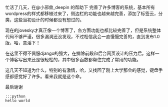 <!--
.. title: 新系统的第一篇文章
.. slug: new-system-first
.. date: 2013-04-08T08:25:14+08:00
.. tags:
.. link:
.. description:
.. type: text
-->

忙活了几天，在@小邪兽_deepin 的帮助下  完善了许多博客的系统，基本所有wordpress的样式都移植过来了，侧边栏的功能也越来越完善，添加了标签云，分类，这些当初设计的时候都没有想过的。

现在的jovesky才真正像一个博客了，各方面功能也都比较完善了，但是系统整体代码不够严谨，很多漏洞还没发现，不过相信我会一直慢慢完善的，直到发布1.0版，哈，意淫下！

在这里不得不佩服django的强大，在排除前段和后台网页设计的压力后。这样一个博客写出来还是很轻松的，其中很多函数都帮住完成了常用的功能。

这几天不知道为什么，特别的有激情，哈，又找回了刚上大学那会的感觉，键盘手感都感觉好了许多。看来我就是这个命。

最后谢谢

    :::python
    hello world

